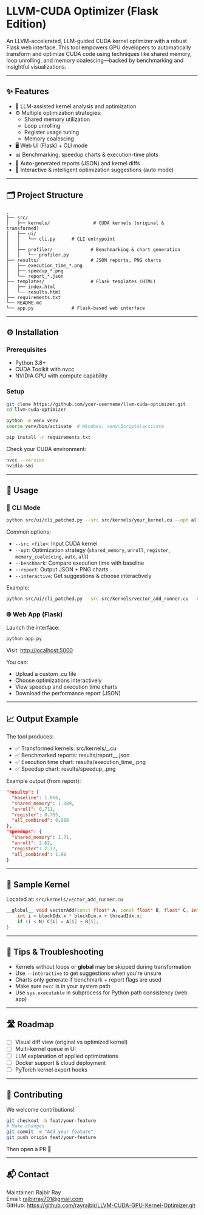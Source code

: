 # LLVM-CUDA Optimizer (Flask Edition)

An LLVM-accelerated, LLM-guided CUDA kernel optimizer with a robust Flask web interface. This tool empowers GPU developers to automatically transform and optimize CUDA code using techniques like shared memory, loop unrolling, and memory coalescing—backed by benchmarking and insightful visualizations.

---

## ✨ Features

- 🤖 LLM-assisted kernel analysis and optimization
- ⚙️ Multiple optimization strategies:
  - Shared memory utilization
  - Loop unrolling
  - Register usage tuning
  - Memory coalescing
- 🖥️ Web UI (Flask) + CLI mode
- 📊 Benchmarking, speedup charts & execution-time plots
- 📝 Auto-generated reports (JSON) and kernel diffs
- 🧠 Interactive & intelligent optimization suggestions (auto mode)

---

## 🗂️ Project Structure

```
.
├── src/
│   ├── kernels/                # CUDA kernels (original & transformed)
│   ├── ui/
│   │   └── cli.py      # CLI entrypoint
│   │   
│   ├── profiler/              # Benchmarking & chart generation
│   │   └── profiler.py
├── results/                   # JSON reports, PNG charts
│   ├── execution_time_*.png
│   ├── speedup_*.png
│   └── report_*.json
├── templates/                 # Flask templates (HTML)
│   ├── index.html
│   └── results.html
├── requirements.txt
└── README.md
└── app.py              # Flask-based web interface
```

---

## ⚙️ Installation

### Prerequisites

- Python 3.8+
- CUDA Toolkit with nvcc
- NVIDIA GPU with compute capability

### Setup

```bash
git clone https://github.com/your-username/llvm-cuda-optimizer.git
cd llvm-cuda-optimizer

python -m venv venv
source venv/bin/activate  # Windows: venv\Scripts\activate

pip install -r requirements.txt
```

Check your CUDA environment:

```bash
nvcc --version
nvidia-smi
```

---

## 🚀 Usage

### 🔧 CLI Mode

```bash
python src/ui/cli_patched.py --src src/kernels/your_kernel.cu --opt all --benchmark --report
```

Common options:
- `--src <file>`: Input CUDA kernel
- `--opt`: Optimization strategy (`shared_memory`, `unroll`, `register`, `memory_coalescing`, `auto`, `all`)
- `--benchmark`: Compare execution time with baseline
- `--report`: Output JSON + PNG charts
- `--interactive`: Get suggestions & choose interactively

Example:

```bash
python src/ui/cli_patched.py --src src/kernels/vector_add_runner.cu --opt auto --benchmark --report
```

### 🌐 Web App (Flask)

Launch the interface:

```bash
python app.py
```

Visit: [http://localhost:5000](http://localhost:5000)

You can:
- Upload a custom .cu file
- Choose optimizations interactively
- View speedup and execution time charts
- Download the performance report (JSON)

---

## 📈 Output Example

The tool produces:
- ✅ Transformed kernels: src/kernels/<name>_<opt>.cu
- ✅ Benchmarked reports: results/report_<kernel>_<timestamp>.json
- ✅ Execution time chart: results/execution_time_<kernel>.png
- ✅ Speedup chart: results/speedup_<kernel>.png

Example output (from report):

```json
"results": {
  "baseline": 1.866,
  "shared_memory": 1.089,
  "unroll": 0.711,
  "register": 0.785,
  "all_combined": 0.988
},
"speedups": {
  "shared_memory": 1.71,
  "unroll": 2.62,
  "register": 2.37,
  "all_combined": 1.88
}
```

---

## 🧪 Sample Kernel

Located at: `src/kernels/vector_add_runner.cu`

```cpp
__global__ void vectorAdd(const float* A, const float* B, float* C, int N) {
    int i = blockIdx.x * blockDim.x + threadIdx.x;
    if (i < N) C[i] = A[i] + B[i];
}
```

---

## 🧠 Tips & Troubleshooting

- Kernels without loops or __global__ may be skipped during transformation
- Use `--interactive` to get suggestions when you're unsure
- Charts only generate if benchmark + report flags are used
- Make sure `nvcc` is in your system path
- Use `sys.executable` in subprocess for Python path consistency (web app)

---

## 🛣️ Roadmap

- [ ] Visual diff view (original vs optimized kernel)
- [ ] Multi-kernel queue in UI
- [ ] LLM explanation of applied optimizations
- [ ] Docker support & cloud deployment
- [ ] PyTorch kernel export hooks

---

## 🤝 Contributing

We welcome contributions!

```bash
git checkout -b feat/your-feature
# Make changes
git commit -m "Add your feature"
git push origin feat/your-feature
```

Then open a PR 🚀

---

## 📬 Contact

Maintainer: Rajbir Ray  
Email: rajbirray701@gmail.com  
GitHub: https://github.com/rayrajbir/LLVM-CUDA-GPU-Kernel-Optimizer.git
